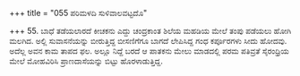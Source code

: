 +++
title = "055 ಪರಿಮಳದಿ ಸುಳಿವಾಲವಟ್ಟದೊ"

+++
55. ಬಾಧೆ ತಡೆಯಲಾರದೆ ಕೀಚಕನು ಎದ್ದು ಚಂದ್ರಕಾಂತ ಶಿಲೆಯ ಮಹಡಿಯ ಮೇಲೆ ತಂಪು ಪಡೆಯಲು ಹೋಗಿ ಮಲಗಿದ. ಅಲ್ಲಿ ಸುವಾಸನೆಯನ್ನು ಬೀರುತ್ತಿದ್ದ ಬೀಸಣಿಗೆಗೂ ಬಾಗದೆ ಲೇಪಿಸಿದ್ದ ಗಂಧ ಕರ್ಪೂರಗಳು ಸೀದು ಹೋದವು. ಅದೆಲ್ಲ ಅವನ ಕಾಮ ತಾಪದ ಫಲ. ಅಲ್ಲೂ ನಿದ್ದೆ ಬರದೆ ಆ ಪಾತಕನು ಮೇಲು ಮಾಡದಲ್ಲಿ ಪರಮ ಪತಿವ್ರತೆ ಸೈರಂಧ್ರಿಯ ಮೇಲೆ ಮೋಹವಿರಿಸಿ ಪ್ರಾಣದಾಸೆಯನ್ನು ಬಿಟ್ಟು ಹೊರಳಾಡುತ್ತಿದ್ದ.